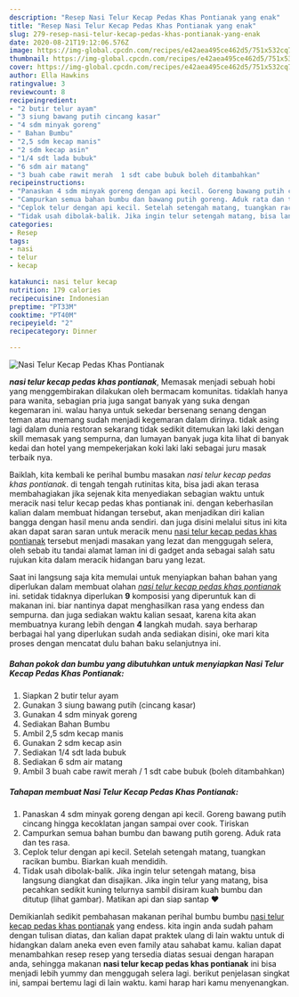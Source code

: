 ```yaml
---
description: "Resep Nasi Telur Kecap Pedas Khas Pontianak yang enak"
title: "Resep Nasi Telur Kecap Pedas Khas Pontianak yang enak"
slug: 279-resep-nasi-telur-kecap-pedas-khas-pontianak-yang-enak
date: 2020-08-21T19:12:06.576Z
image: https://img-global.cpcdn.com/recipes/e42aea495ce462d5/751x532cq70/nasi-telur-kecap-pedas-khas-pontianak-foto-resep-utama.jpg
thumbnail: https://img-global.cpcdn.com/recipes/e42aea495ce462d5/751x532cq70/nasi-telur-kecap-pedas-khas-pontianak-foto-resep-utama.jpg
cover: https://img-global.cpcdn.com/recipes/e42aea495ce462d5/751x532cq70/nasi-telur-kecap-pedas-khas-pontianak-foto-resep-utama.jpg
author: Ella Hawkins
ratingvalue: 3
reviewcount: 8
recipeingredient:
- "2 butir telur ayam"
- "3 siung bawang putih cincang kasar"
- "4 sdm minyak goreng"
- " Bahan Bumbu"
- "2,5 sdm kecap manis"
- "2 sdm kecap asin"
- "1/4 sdt lada bubuk"
- "6 sdm air matang"
- "3 buah cabe rawit merah  1 sdt cabe bubuk boleh ditambahkan"
recipeinstructions:
- "Panaskan 4 sdm minyak goreng dengan api kecil. Goreng bawang putih cincang hingga kecoklatan jangan sampai over cook. Tiriskan"
- "Campurkan semua bahan bumbu dan bawang putih goreng. Aduk rata dan tes rasa."
- "Ceplok telur dengan api kecil. Setelah setengah matang, tuangkan racikan bumbu. Biarkan kuah mendidih."
- "Tidak usah dibolak-balik. Jika ingin telur setengah matang, bisa langsung diangkat dan disajikan. Jika ingin telur yang matang, bisa pecahkan sedikit kuning telurnya sambil disiram kuah bumbu dan ditutup (lihat gambar). Matikan api dan siap santap ❤"
categories:
- Resep
tags:
- nasi
- telur
- kecap

katakunci: nasi telur kecap 
nutrition: 179 calories
recipecuisine: Indonesian
preptime: "PT33M"
cooktime: "PT40M"
recipeyield: "2"
recipecategory: Dinner

---
```



![Nasi Telur Kecap Pedas Khas Pontianak](https://img-global.cpcdn.com/recipes/e42aea495ce462d5/751x532cq70/nasi-telur-kecap-pedas-khas-pontianak-foto-resep-utama.jpg)

<b><i>nasi telur kecap pedas khas pontianak</i></b>, Memasak menjadi sebuah hobi yang menggembirakan dilakukan oleh bermacam komunitas. tidaklah hanya para wanita, sebagian pria juga sangat banyak yang suka dengan kegemaran ini. walau hanya untuk sekedar bersenang senang dengan teman atau memang sudah menjadi kegemaran dalam dirinya. tidak asing lagi dalam dunia restoran sekarang tidak sedikit ditemukan laki laki dengan skill memasak yang sempurna, dan lumayan banyak juga kita lihat di banyak kedai dan hotel yang mempekerjakan koki laki laki sebagai juru masak terbaik nya.

Baiklah, kita kembali ke perihal bumbu masakan <i>nasi telur kecap pedas khas pontianak</i>. di tengah tengah rutinitas kita, bisa jadi akan terasa membahagiakan jika sejenak kita menyediakan sebagian waktu untuk meracik nasi telur kecap pedas khas pontianak ini. dengan keberhasilan kalian dalam membuat hidangan tersebut, akan menjadikan diri kalian bangga dengan hasil menu anda sendiri. dan juga disini melalui situs ini kita akan dapat saran saran untuk meracik menu <u>nasi telur kecap pedas khas pontianak</u> tersebut menjadi masakan yang lezat dan menggugah selera, oleh sebab itu tandai alamat laman ini di gadget anda sebagai salah satu rujukan kita dalam meracik hidangan baru yang lezat.




Saat ini langsung saja kita memulai untuk menyiapkan bahan bahan yang diperlukan dalam membuat olahan <u><i>nasi telur kecap pedas khas pontianak</i></u> ini. setidak tidaknya diperlukan <b>9</b> komposisi yang diperuntuk kan di makanan ini. biar nantinya dapat menghasilkan rasa yang endess dan sempurna. dan juga sediakan waktu kalian sesaat, karena kita akan membuatnya kurang lebih dengan <b>4</b> langkah mudah. saya berharap berbagai hal yang diperlukan sudah anda sediakan disini, oke mari kita proses dengan mencatat dulu bahan baku selanjutnya ini.

<!--inarticleads1-->

##### Bahan pokok dan bumbu yang dibutuhkan untuk menyiapkan Nasi Telur Kecap Pedas Khas Pontianak:

1. Siapkan 2 butir telur ayam
1. Gunakan 3 siung bawang putih (cincang kasar)
1. Gunakan 4 sdm minyak goreng
1. Sediakan  Bahan Bumbu
1. Ambil 2,5 sdm kecap manis
1. Gunakan 2 sdm kecap asin
1. Sediakan 1/4 sdt lada bubuk
1. Sediakan 6 sdm air matang
1. Ambil 3 buah cabe rawit merah / 1 sdt cabe bubuk (boleh ditambahkan)




<!--inarticleads2-->

##### Tahapan membuat Nasi Telur Kecap Pedas Khas Pontianak:

1. Panaskan 4 sdm minyak goreng dengan api kecil. Goreng bawang putih cincang hingga kecoklatan jangan sampai over cook. Tiriskan
1. Campurkan semua bahan bumbu dan bawang putih goreng. Aduk rata dan tes rasa.
1. Ceplok telur dengan api kecil. Setelah setengah matang, tuangkan racikan bumbu. Biarkan kuah mendidih.
1. Tidak usah dibolak-balik. Jika ingin telur setengah matang, bisa langsung diangkat dan disajikan. Jika ingin telur yang matang, bisa pecahkan sedikit kuning telurnya sambil disiram kuah bumbu dan ditutup (lihat gambar). Matikan api dan siap santap ❤




Demikianlah sedikit pembahasan makanan perihal bumbu bumbu <u>nasi telur kecap pedas khas pontianak</u> yang endess. kita ingin anda sudah paham dengan tulisan diatas, dan kalian dapat praktek ulang di lain waktu untuk di hidangkan dalam aneka even even family atau sahabat kamu. kalian dapat menambahkan resep resep yang tersedia diatas sesuai dengan harapan anda, sehingga makanan <b>nasi telur kecap pedas khas pontianak</b> ini bisa menjadi lebih yummy dan menggugah selera lagi. berikut penjelasan singkat ini, sampai bertemu lagi di lain waktu. kami harap hari kamu menyenangkan.
